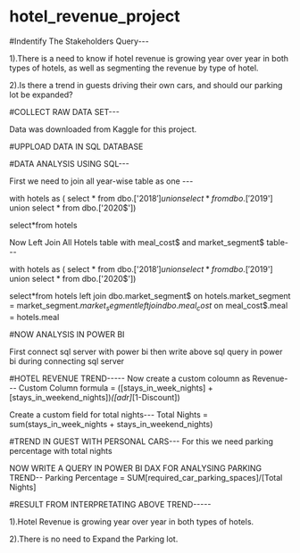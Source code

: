 # hotel_revenue_project

#Indentify The Stakeholders Query---

1).There is a need to know if hotel revenue is growing year over year in both types of hotels, as well as segmenting the revenue by type of hotel.

2).Is there a trend in guests driving their own cars, and should our parking lot be expanded?

#COLLECT RAW DATA SET---

Data was downloaded from Kaggle for this project.

#UPPLOAD DATA IN SQL DATABASE

#DATA ANALYSIS USING SQL---

First we need to join all year-wise table as one ---

with hotels as (
select * from dbo.['2018$']
union
select * from dbo.['2019$']
union
select * from dbo.['2020$'])

select*from hotels


Now Left Join All Hotels table with meal_cost$ and market_segment$ table---

with hotels as (
select * from dbo.['2018$']
union
select * from dbo.['2019$']
union
select * from dbo.['2020$'])

select*from hotels
left join dbo.market_segment$
on hotels.market_segment = market_segment$.market_segment 
left join dbo.meal_cost$
on meal_cost$.meal = hotels.meal


#NOW ANALYSIS IN POWER BI

First connect sql server with power bi 
then write above sql query in power bi during connecting sql server 

#HOTEL REVENUE TREND-----
Now create a custom coloumn as Revenue---
Custom Column formula = ([stays_in_week_nights] + [stays_in_weekend_nights])*([adr]*[1-Discount]) 

Create a custom field for total nights---
Total Nights = sum(stays_in_week_nights + stays_in_weekend_nights)

#TREND IN GUEST WITH PERSONAL CARS---
For this we need parking percentage with total nights

NOW WRITE A QUERY IN POWER BI DAX FOR ANALYSING PARKING TREND--
Parking Percentage = SUM[required_car_parking_spaces]/[Total Nights]


#RESULT FROM INTERPRETATING ABOVE TREND-----

1).Hotel Revenue is growing year over year in both types of hotels.

2).There is no need to Expand the Parking lot.

